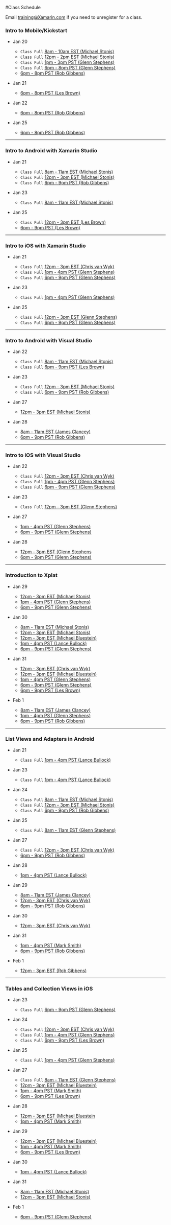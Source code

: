 #Class Schedule

Email <training@Xamarin.com> if you need to unregister for a class.

### Intro to Mobile/Kickstart

* Jan 20
  * `Class Full` [8am - 10am EST (Michael Stonis)](https://university.xamarin.com/class/developer-training/intro-to-mobile/kickstart/online-webinar-us-eastern-time/2014-01-20) 
  * `Class Full` [12pm - 2pm EST (Michael Stonis)](https://university.xamarin.com/class/developer-training/intro-to-mobile/kickstart/online-webinar-us-eastern-time/2014-01-20/4)
  * `Class Full` [1pm - 3pm PST (Glenn Stephens)](https://university.xamarin.com/class/developer-training/intro-to-mobile/kickstart/online-webinar-us-pst/2014-01-20/2)
  * `Class Full` [6pm - 8pm PST (Glenn Stephens)](https://university.xamarin.com/class/developer-training/intro-to-mobile/kickstart/online-webinar-us-pst/2014-01-20/4)
  * [6pm - 8pm PST (Rob Gibbens)](https://university.xamarin.com/class/developer-training/intro-to-mobile/kickstart/online-webinar-us-pst/2014-01-20/6)

* Jan 21
  * [6pm - 8pm PST (Les Brown)](https://university.xamarin.com/class/developer-training/intro-to-mobile/kickstart/online-webinar-us-pst/2014-01-21/2)

* Jan 22
  * [6pm - 8pm PST (Rob Gibbens)](https://university.xamarin.com/class/developer-training/intro-to-mobile/kickstart/online-webinar-us-pst/2014-01-22/1)

* Jan 25
  * [6pm - 8pm PST (Rob Gibbens)](https://university.xamarin.com/class/developer-training/intro-to-mobile/kickstart/online-webinar-us-pst/2014-01-25)

---

### Intro to Android with Xamarin Studio

* Jan 21
  * `Class Full` [8am - 11am EST (Michael Stonis)](https://university.xamarin.com/class/developer-training/intro-to-android-with-xamarin-studio/online-webinar-us-eastern-time/2014-01-21)
  * `Class Full` [12pm - 3pm EST (Michael Stonis)](https://university.xamarin.com/class/developer-training/intro-to-android-with-xamarin-studio/online-webinar-us-eastern-time/2014-01-21/4)
  * `Class Full` [6pm - 9pm PST (Rob Gibbens)](https://university.xamarin.com/class/developer-training/intro-to-android-with-xamarin-studio/online-webinar-us-pst/2014-01-21/4)
  
* Jan 23
  * `Class Full` [8am - 11am EST (Michael Stonis)](https://university.xamarin.com/class/developer-training/intro-to-android-with-xamarin-studio/online-webinar-us-eastern-time/2014-01-23)

* Jan 25
  * `Class Full` [12pm - 3pm EST (Les Brown)](https://university.xamarin.com/class/developer-training/intro-to-android-with-xamarin-studio/online-webinar-us-eastern-time/2014-01-25)
  * [6pm - 9pm PST (Les Brown)](https://university.xamarin.com/class/developer-training/intro-to-android-with-xamarin-studio/online-webinar-us-pst/2014-01-25)

---

### Intro to iOS with Xamarin Studio

* Jan 21
  * `Class Full` [12pm - 3pm EST (Chris van Wyk)](https://university.xamarin.com/class/developer-training/intro-to-ios-with-xamarin-studio/online-webinar-us-eastern-time/2014-01-21/3)
  * `Class Full` [1pm - 4pm PST (Glenn Stephens)](https://university.xamarin.com/class/developer-training/intro-to-ios-with-xamarin-studio/online-webinar-us-pst/2014-01-21)
  * `Class Full` [6pm - 9pm PST (Glenn Stephens)](https://university.xamarin.com/class/developer-training/intro-to-ios-with-xamarin-studio/online-webinar-us-pst/2014-01-21/3)

* Jan 23
  * `Class Full` [1pm - 4pm PST (Glenn Stephens)](https://university.xamarin.com/class/developer-training/intro-to-ios-with-xamarin-studio/online-webinar-us-eastern-time/2014-01-23/2)

* Jan 25
  * `Class Full` [12pm - 3pm EST (Glenn Stephens)](https://university.xamarin.com/class/developer-training/intro-to-ios-with-xamarin-studio/online-webinar-us-eastern-time/2014-01-25)
  * `Class Full` [6pm - 9pm PST (Glenn Stephens)](https://university.xamarin.com/class/developer-training/intro-to-ios-with-xamarin-studio/online-webinar-us-pst/2014-01-25)

---

### Intro to Android with Visual Studio

* Jan 22
  * `Class Full` [8am - 11am EST (Michael Stonis)](https://university.xamarin.com/class/developer-training/intro-to-android-with-visual-studio/online-webinar-us-eastern-time/2014-01-22)
  * `Class Full` [6pm - 9pm PST (Les Brown)](https://university.xamarin.com/class/developer-training/intro-to-android-with-visual-studio/online-webinar-us-pst/2014-01-22/3)

* Jan 23
  * `Class Full` [12pm - 3pm EST (Michael Stonis)](https://university.xamarin.com/class/developer-training/intro-to-android-with-visual-studio/online-webinar-us-eastern-time/2014-01-23)
  * `Class Full` [6pm - 9pm PST (Rob Gibbens)](https://university.xamarin.com/class/developer-training/intro-to-android-with-visual-studio/online-webinar-us-eastern-time/2014-01-23/3)

* Jan 27
  * [12pm - 3pm EST (Michael Stonis)](https://university.xamarin.com/class/fundamentals/intro-to-android-with-visual-studio/online-webinar-us-eastern-time/2014-01-27)

* Jan 28
  * [8am - 11am EST (James Clancey)](https://university.xamarin.com/class/fundamentals/intro-to-android-with-visual-studio/online-webinar-us-eastern-time/2014-01-28)
  * [6pm - 9pm PST (Rob Gibbens)](https://university.xamarin.com/class/fundamentals/intro-to-android-with-visual-studio/online-webinar-us-pst/2014-01-28)

---

### Intro to iOS with Visual Studio

* Jan 22
  * `Class Full` [12pm - 3pm EST (Chris van Wyk)](https://university.xamarin.com/class/developer-training/intro-to-ios-with-visual-studio/online-webinar-us-eastern-time/2014-01-22/5)
  * `Class Full` [1pm - 4pm PST (Glenn Stephens)](https://university.xamarin.com/class/developer-training/intro-to-ios-with-visual-studio/online-webinar-us-pst/2014-01-22)
  * `Class Full` [6pm - 9pm PST (Glenn Stephens)](https://university.xamarin.com/class/developer-training/intro-to-ios-with-visual-studio/online-webinar-us-pst/2014-01-22/2)

* Jan 23
  * `Class Full` [12pm - 3pm EST (Glenn Stephens)](https://university.xamarin.com/class/developer-training/intro-to-ios-with-visual-studio/online-webinar-us-pst/2014-01-23)

* Jan 27
  * [1pm - 4pm PST (Glenn Stephens)](https://university.xamarin.com/class/fundamentals/intro-to-ios-with-visual-studio/online-webinar-us-pst/2014-01-27)
  * [6pm - 9pm PST (Glenn Stephens)](https://university.xamarin.com/class/fundamentals/intro-to-ios-with-visual-studio/online-webinar-us-pst/2014-01-27/2)

* Jan 28
  * [12pm - 3pm EST (Glenn Stephens](https://university.xamarin.com/class/fundamentals/intro-to-ios-with-visual-studio/online-webinar-us-eastern-time/2014-01-28)
  * [6pm - 9pm PST (Glenn Stephens)](https://university.xamarin.com/class/fundamentals/intro-to-ios-with-visual-studio/online-webinar-us-pst/2014-01-28)

---

### Introduction to Xplat

* Jan 29
  * [12pm - 3pm EST (Michael Stonis)](https://university.xamarin.com/class/fundamentals/introduction-to-xplat/online-webinar-us-eastern-time/2014-01-29)
  * [1pm - 4pm PST (Glenn Stephens)](https://university.xamarin.com/class/fundamentals/introduction-to-xplat/online-webinar-us-pst/2014-01-29)
  * [6pm - 9pm PST (Glenn Stephens)](https://university.xamarin.com/class/fundamentals/introduction-to-xplat-web-services/online-webinar-us-pst/2014-01-29)

* Jan 30
  * [8am - 11am EST (Michael Stonis)](https://university.xamarin.com/class/fundamentals/introduction-to-xplat/online-webinar-us-eastern-time/2014-01-30)
  * [12pm - 3pm EST (Michael Stonis)](https://university.xamarin.com/class/fundamentals/introduction-to-xplat/online-webinar-us-eastern-time/2014-01-30/2)
  * [12pm - 3pm EST (Michael Bluestein)](https://university.xamarin.com/class/fundamentals/introduction-to-xplat/online-webinar-us-eastern-time/2014-01-30/3)
  * [1pm - 4pm PST (Lance Bullock)](https://university.xamarin.com/class/fundamentals/introduction-to-xplat/online-webinar-us-pst/2014-01-30)
  * [6pm - 9pm PST (Glenn Stephens)](https://university.xamarin.com/class/fundamentals/introduction-to-xplat/online-webinar-us-pst/2014-01-30/3)

* Jan 31
  * [12pm - 3pm EST (Chris van Wyk)](https://university.xamarin.com/class/fundamentals/introduction-to-xplat/online-webinar-us-eastern-time/2014-01-31)
  * [12pm - 3pm EST (Michael Bluestein)](https://university.xamarin.com/class/fundamentals/introduction-to-xplat/online-webinar-us-eastern-time/2014-01-31/2)
  * [1pm - 4pm PST (Glenn Stephens)](https://university.xamarin.com/class/fundamentals/introduction-to-xplat/online-webinar-us-pst/2014-01-31)
  * [6pm - 9pm PST (Glenn Stephens)](https://university.xamarin.com/class/fundamentals/introduction-to-xplat/online-webinar-us-pst/2014-01-31/3)
  * [6pm - 9pm PST (Les Brown)](https://university.xamarin.com/class/fundamentals/introduction-to-xplat/online-webinar-us-pst/2014-01-31/4)

* Feb 1
  * [8am - 11am EST (James Clancey)](https://university.xamarin.com/class/fundamentals/introduction-to-xplat/online-webinar-us-eastern-time/2014-02-01)
  * [1pm - 4pm PST (Glenn Stephens)](https://university.xamarin.com/class/fundamentals/introduction-to-xplat/online-webinar-us-pst/2014-02-01)
  * [6pm - 9pm PST (Rob Gibbens)](https://university.xamarin.com/class/fundamentals/introduction-to-xplat/online-webinar-us-pst/2014-02-01/2)

---

### List Views and Adapters in Android

* Jan 21
  * `Class Full` [1pm - 4pm PST (Lance Bullock)](https://university.xamarin.com/class/fundamentals/list-views-and-adapters-in-android/online-webinar-us-pst/2014-01-21) 

* Jan 23
  * `Class Full` [1pm - 4pm PST (Lance Bullock)](https://university.xamarin.com/class/fundamentals/list-views-and-adapters-in-android/online-webinar-us-pst/2014-01-23)

* Jan 24
  * `Class Full` [8am - 11am EST (Michael Stonis)](https://university.xamarin.com/class/developer-training/list-views-and-adapters-in-android/online-webinar-us-eastern-time/2014-01-24) 
  * `Class Full` [12pm - 3pm EST (Michael Stonis)](https://university.xamarin.com/class/developer-training/list-views-and-adapters-in-android/online-webinar-us-eastern-time/2014-01-24/3)
  * `Class Full` [6pm - 9pm PST (Rob Gibbens)](https://university.xamarin.com/class/developer-training/list-views-and-adapters-in-android/online-webinar-us-pst/2014-01-24/1)

* Jan 25
  * `Class Full` [8am - 11am EST (Glenn Stephens)](https://university.xamarin.com/class/developer-training/list-views-and-adapters-in-android/online-webinar-us-eastern-time/2014-01-25) 

* Jan 27
  * `Class Full` [12pm - 3pm EST (Chris van Wyk)](https://university.xamarin.com/class/fundamentals/list-views-and-adapters-in-android/online-webinar-us-eastern-time/2014-01-27)
  * [6pm - 9pm PST (Rob Gibbens)](https://university.xamarin.com/class/fundamentals/list-views-and-adapters-in-android/online-webinar-us-pst/2014-01-27)

* Jan 28
  * [1pm - 4pm PST (Lance Bullock)](https://university.xamarin.com/class/fundamentals/list-views-and-adapters-in-android/online-webinar-us-pst/2014-01-28)

* Jan 29
  * [8am - 11am EST (James Clancey)](https://university.xamarin.com/class/fundamentals/list-views-and-adapters-in-android/online-webinar-us-eastern-time/2014-01-29)
  * [12pm - 3pm EST (Chris van Wyk)](https://university.xamarin.com/class/fundamentals/list-views-and-adapters-in-android/online-webinar-us-eastern-time/2014-01-29/2)
  * [6pm - 9pm PST (Rob Gibbens)](https://university.xamarin.com/class/fundamentals/list-views-and-adapters-in-android/online-webinar-us-pst/2014-01-29)

* Jan 30
  * [12pm - 3pm EST (Chris van Wyk)](https://university.xamarin.com/class/fundamentals/list-views-and-adapters-in-android/online-webinar-us-eastern-time/2014-01-30)

* Jan 31
  * [1pm - 4pm PST (Mark Smith)](https://university.xamarin.com/class/fundamentals/list-views-and-adapters-in-android/online-webinar-us-pst/2014-01-31)
  * [6pm - 9pm PST (Rob Gibbens)](https://university.xamarin.com/class/fundamentals/list-views-and-adapters-in-android/online-webinar-us-pst/2014-01-31/2)

* Feb 1
  * [12pm - 3pm EST (Rob Gibbens)](https://university.xamarin.com/class/fundamentals/list-views-and-adapters-in-android/online-webinar-us-eastern-time/2014-02-01)

---

### Tables and Collection Views in iOS

* Jan 23
  * `Class Full` [6pm - 9pm PST (Glenn Stephens)](https://university.xamarin.com/class/developer-training/intro-to-android-with-visual-studio/online-webinar-us-pst/2014-01-23)

* Jan 24
  * `Class Full` [12pm - 3pm EST (Chris van Wyk)](https://university.xamarin.com/class/developer-training/tables-and-collection-views-in-ios/online-webinar-us-eastern-time/2014-01-24)
  * `Class Full` [1pm - 4pm PST (Glenn Stephens)](https://university.xamarin.com/class/developer-training/tables-and-collection-views-in-ios/online-webinar-us-pst/2014-01-24)
  * `Class Full` [6pm - 9pm PST (Les Brown)](https://university.xamarin.com/class/developer-training/tables-and-collection-views-in-ios/online-webinar-us-pst/2014-01-24/3)

* Jan 25
  * `Class Full` [1pm - 4pm PST (Glenn Stephens)](https://university.xamarin.com/class/developer-training/tables-and-collection-views-in-ios/online-webinar-us-pst/2014-01-25)

* Jan 27
  * `Class Full` [8am - 11am EST (Glenn Stephens)](https://university.xamarin.com/class/fundamentals/tables-and-collection-views-in-ios/online-webinar-us-eastern-time/2014-01-27) 
  * [12pm - 3pm EST (Michael Bluestein)](https://university.xamarin.com/class/fundamentals/tables-and-collection-views-in-ios/online-webinar-us-eastern-time/2014-01-27/2)
  * [1pm - 4pm PST (Mark Smith)](https://university.xamarin.com/class/fundamentals/tables-and-collection-views-in-ios/online-webinar-us-pst/2014-01-27)
  * [6pm - 9pm PST (Les Brown)](https://university.xamarin.com/class/fundamentals/tables-and-collection-views-in-ios/online-webinar-us-pst/2014-01-27/3)

* Jan 28
  * [12pm - 3pm EST (Michael Bluestein](https://university.xamarin.com/class/fundamentals/tables-and-collection-views-in-ios/online-webinar-us-eastern-time/2014-01-28)
  * [1pm - 4pm PST (Mark Smith)](https://university.xamarin.com/class/fundamentals/tables-and-collection-views-in-ios/online-webinar-us-pst/2014-01-28)

* Jan 29
  * [12pm - 3pm EST (Michael Bluestein)](https://university.xamarin.com/class/fundamentals/tables-and-collection-views-in-ios/online-webinar-us-eastern-time/2014-01-29)
  * [1pm - 4pm PST (Mark Smith)](https://university.xamarin.com/class/fundamentals/tables-and-collection-views-in-ios/online-webinar-us-pst/2014-01-29)
  * [6pm - 9pm PST (Les Brown)](https://university.xamarin.com/class/fundamentals/tables-and-collection-views-in-ios/online-webinar-us-pst/2014-01-29/2)

* Jan 30
  * [1pm - 4pm PST (Lance Bullock)](https://university.xamarin.com/class/fundamentals/introduction-to-xplat/online-webinar-us-pst/2014-01-30)

* Jan 31
  * [8am - 11am EST (Michael Stonis)](https://university.xamarin.com/class/fundamentals/tables-and-collection-views-in-ios/online-webinar-us-eastern-time/2014-01-31)
  * [12pm - 3pm EST (Michael Stonis)](https://university.xamarin.com/class/fundamentals/tables-and-collection-views-in-ios/online-webinar-us-eastern-time/2014-01-31/2)

* Feb 1
  * [6pm - 9pm PST (Glenn Stephens)](https://university.xamarin.com/class/fundamentals/tables-and-collection-views-in-ios/online-webinar-us-pst/2014-02-01)
